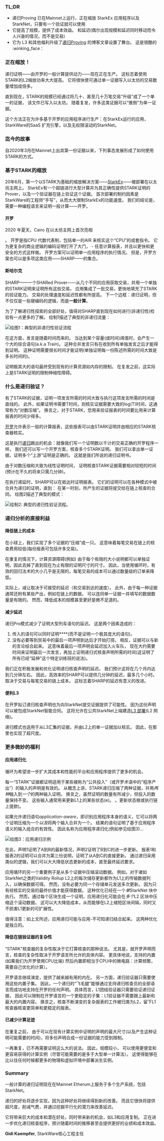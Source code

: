 ### TL;DR

* 递归Proving 已在Mainnet上运行，正在缩放 StarkEx 应用程序以及StarkNet，只要有一个验证就可以使用
* 它提高了规模，提供了成本效益。 和延迟(偶尔出现规模和延迟同时移动而令人兴奋的情况，而不是交易)
* 它为 L3 和其他福利升级了[递归Proving](https://medium.com/@starkware/recursive-starks-78f8dd401025) 的博客文章设置了舞台。 这是很酷的 :winking_face：

### 正在缩放！

递归证明——由开罗的一般计算提供动力——现在正在生产。 这标志着使用STARK的L2缩放功率大大提高。 它将很快使可通过单一证据写入以太坊的交易数量增加成倍多。

直到现在，STARK的规模已经通过将几十、甚至几十万笔交易“升级”成了一个单一的证据， 该文件已写入以太坊。 随着复发，许多这类证据可以“推倒”为单一证据。

这个方法正在为许多基于开罗的应用程序进行生产：在StarkEx运行的应用，StarkWare的SaaS 扩充引擎，以及无权限滚动的StarkNet。

### 迄今的故事

自2020年3月在Mainnet上出具第一份证据以来，下列事态发展形成了如何使用STARK的方式。

### 基于STARK的缩放

20年6月，第一个以STARK为基础的缩放解决方案——[StarkEx](https://youtu.be/P-qoPVoneQA)——被部署在以太坊主网上。 StarkEx有一个超链进行大型计算并为其正确性提供STARK证明的Prover，以及一个验证器在链上验证这个证据。 首次部署的制约因素是StarkWare的工程师“手写”，从而大大限制StarkEx的功能速度。 我们的结论是，需要一种编程语言来证明一般计算——开罗。

#### 开罗

2020 年夏天，Cairo 在以太坊主网</a>上首次亮相



。 开罗是指CPU 代数代表制，包括单一的AIR 来核实这个“CPU”的成套指令。 它为更复杂的商业逻辑的编码证明打开了大门， - 任意计算报表，并且以更快和更安全的方式这样做。 开罗方案可以证明单一应用程序的执行情况。 但是，开罗方案也可以是多项这类应用——SHARP——的集合。</p> 



#### 斯哈尔克

SHARP——一个SHARed Prover——从几个不同的应用获取交易，并用一个单独的STARK证明来证明所有这些交易。 应用集成了一批交易，更快地填充了STARK的验证能力。 交易的处理速度和延迟性都有所提高。 下一个边框：递归证明，但不仅仅是一些硬编码的逻辑，而是**一般计算**。

为了了解递归性探索的全部好处，值得对SHARP直到现在如何进行(非递归性)检验有一点更多的了解。 绘制1描述了典型的非递归流量：

![绘图1：典型的非递归性验证流程](/assets/recursive_starks_01.png "绘图1：典型的非递归性验证流程")

在这方面，发言是随着时间而来的。 当达到某个容量(或时间)阈值时，会产生一个大的综合语句(a.k.a Train)。 这种合并发言只有在收到所有单独发言之后才能得到证明。 这种证明需要很长时间才能证明(单独证明每一份陈述所需的时间大致是多长时间的)。

证明极其大的语句最终受到现有的计算资源如内存的限制。 在复发之前，这实际上是STARK证明的限制伸缩性障碍。



### 什么是递归验证？

有了STARK的证据，证明一项发言所需的时间大致与执行这项发言所需的时间是直线的。 此外，如果证明书需要T时间，则核实证据需要大致的log(T)时间，这通常称为“对数压缩”。 换言之，对于STARK，您用来验证报表的时间要比用来计算报表的时间少得多。

[开罗](https://starkware.co/cairo/)允许表示一般的计算报表，这些报表可以由STARK证明并由相应的STARK核查器核实。

这是执行[递归](https://en.wikipedia.org/wiki/Recursion)踢出的机会：就像我们写一个证明数以千计的交易正确的开罗程序一样。 我们还可以写一个开罗方案，核查多个STARK证明。 我们可以拿出单一证据，证明多个“上游”证明是正确的。 这就是我们所说的递归证明书。

由于对数压缩和大致为线性证明时间， 证明核查STARK证据需要相对较短的时间(预计在不久的将来只需几分钟)。

在执行递延时，SHARP可以在抵达时证明报表。 它们的证明可以在各种模式中被合并为递归的证明，直到： 在某一时刻，所产生的证据将提交给在链上核查的合同。 绘图2描述了典型的模式：

![绘制2: 典型的递归性验证流程。](/assets/recursive_starks_02.png "绘制2: 典型的递归性验证流程。")



### 递归分析的直接利益



#### 降低链上的成本

在小球上，我们实现了多个证据的“压缩”成一只。 这意味着每笔交易在链上的核查费用较低(每份报表可包括许多交易)。

在重复的情况下，计算资源障碍(例如) 由于每个有限的大小说明都可以单独证明，因此去掉了直到现在为止有限的证明尺寸的尺寸。 因此，当使用循环时，有效的回归法术的大小几乎是无限的，每笔交易的成本可以通过数量级的订单来降低。

实际上，减让取决于可接受的延迟（和交易到达的速度）。 此外，由于每一种证据通常还附有某些产出，例如在链上的数据。 可以连同单一证据一并填写的数据数量是有限的。 然而，降低成本的规模甚至更好是微不足道的。



#### 减少延迟

递归Pro模式减少了证明大型列车语句的延迟。 这是两个因素造成的：

1. 传入的语句可以同时证明****(而不是证明一个极其庞大的语句)。
2. 没有必要等到贸易中的最后一项声明到达后才开始打捞。 相反，证据可以与新的言论结合起来。 这意味着最后一项声明会延迟加入火车队， 现在大约需要时间来证明最后一次发言，再加上证明递归式核查声明所需的时间(这证明了所有已经“延伸”这个特定训练班的说法)。

我们正在积极发展和优化证明递归核查声明的延迟。 我们预计这将在几个月内达到几分钟左右。 因此，高效率的SHARP可以提供几分钟的延迟，最多几个小时。 取决于交易与每笔交易的链上成本。 这标志着SHARP的延迟有意义的改进。



#### 便利L3

在开罗拟订递归核查声明也为向StarkNet提交证据提供了可能性。 因为这份声明可以被包成StarkNet智能合同。 这将允许在公共StarkNet上端建造[L3 部署](https://medium.com/starkware/fractal-scaling-from-l2-to-l3-7fe238ecfb4f)(L2 网络)。

递归模式也适用于从L3汇集的证据，并由L2上的单一证据加以核实。 因此，在那里也实现了超尺度。



### 更多微妙的福利



#### 应用递归化

循环为希望进一步扩大其成本和性能的平台和应用程序提供了更多的机会。

每一“STARK”证据都证明适用于某些被称为“公共投入”（或开罗术语中的“程序产出”）的输入的声明是有效的。 从概念上讲，STARK递归压缩了两种证据，并用*两种*输入到*一个*的两种输入证明。 换言之，虽然证明的数量有所减少，但投入的数量保持不变。 这些输入通常用来更新L1上的某些状态(e)。 。更新状态根或执行链上提款)。

如果允许递归语句*application-aware*，即识别应用程序本身的语义，它可以将两个证明压缩为一个*以及*将两个输入合并为一个。 结果的语句证明了基于应用程序语义的输入组合的有效性。 因此名称为应用程序递归化(例如参见绘图3)...

![绘图3：应用递归示例](/assets/recursive_starks_03.png "绘图3：应用递归示例")

在此，声明1证明了A到B的最新情况，声明2证明了B到C的进一步更新。 报表1和报表2的证明可以合并为第三份说明，证明了从A到C的直接更新。 通过递归采用类似的逻辑，我们可以大大降低状态更新的成本，直至最终延迟要求。

应用循环的另一个重要例子是从多个证据中压缩滚动数据。 例如，对于诸如StarkNet之类的Validity Rollup L2上的每次储存更新都作为L1上的传输数据列入，以确保数据可得。 然而，没有必要为同一个存储单元发送多次更新。 因为只有经核实的交易的最终价值才能获得数据。 这种优化已经在一个*单*StarkNet 块中执行。 然而，通过每个区块生成一个证明，应用递归化可能会在*多个*L2 区块中压缩这个滚动数据。 这可以大大降低成本，从而能够在L2上缩短区块间隔，同时又不损害L1更新的可扩展性。

值得注意：如上文所述，应用递归可能与应用-不可知递归结合起来。 这两种优化是独立的。



#### 降低在链验证器的复杂性

“STARK”核查器的复杂性取决于它打算核查的那种说法。 尤其是，就开罗声明而言，核查的复杂性取决于开罗语言所允许的具体内容。 更具体地说，支持的内置(如果我们为开罗使用CPU比喻) 然后内置即相当于CPU中的微电路：计算频繁，需要自己优化的计算）。

开罗语言继续演变，提供了越来越有用的内在。 另一方面，递归验证器只需要使用这些内置子集。 因此，一个递归的“飞毛腿”能够通过支持递归核查员的全部语言而成功地支持在开罗的任何声明。 具体而言，L1团结验证器只需要验证递归证据， 因此可以限制在开罗语言的一个更稳定的子集：L1验证器不需要跟上最新和最大的内置内容。 换言之，核查不断演变的复杂报表的工作被归类为L2，留下L1核查器核查更简单和更稳定的报表。



#### 已减少计算足迹

在重复之前， 由于可以在现有计算实例中证明的声明的最大尺寸(以及产生这种证明可能需要的时间)，将多份声明合成一份证据的能力受到限制。

一再重复，已不再需要证明这么大的说法。 因此，规模较小， 可以使用更便宜和更容易获得的计算实例（尽管可能需要的是多于大型单一计算法）。 这使得能够在比以往任何时候都更多的物理和虚拟环境中部署派生实例。



### Summary

一般计算的递归证明现在在Mainnet Etherum上服务于多个生产系统，包括StarkNet。

递归的好处将逐步实现，因为这种好处将继续得到新的改善。 而且它很快将提供超尺度，削减气费，并通过挖掘平行化的潜力来改善延迟。

它将带来巨大的成本和潜在好处，同时带来新的机会，如L3和应用复制。 正在进一步优化递归核查程序，预计随着时间的推移甚至会提供更好的业绩和成本效益。

**Gidi Kaempfer**, StarkWare核心工程主任